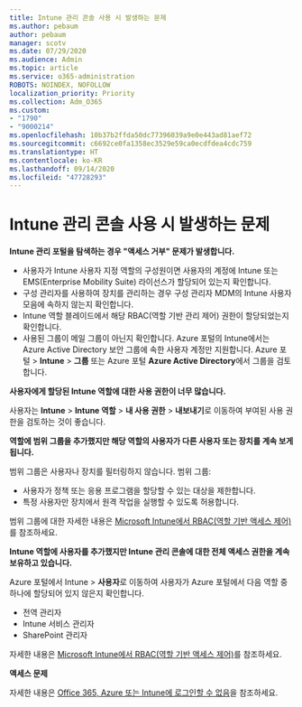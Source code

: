 ```yaml
---
title: Intune 관리 콘솔 사용 시 발생하는 문제
ms.author: pebaum
author: pebaum
manager: scotv
ms.date: 07/29/2020
ms.audience: Admin
ms.topic: article
ms.service: o365-administration
ROBOTS: NOINDEX, NOFOLLOW
localization_priority: Priority
ms.collection: Adm_O365
ms.custom:
- "1790"
- "9000214"
ms.openlocfilehash: 10b37b2ffda50dc77396039a9e0e443ad81aef72
ms.sourcegitcommit: c6692ce0fa1358ec3529e59ca0ecdfdea4cdc759
ms.translationtype: HT
ms.contentlocale: ko-KR
ms.lasthandoff: 09/14/2020
ms.locfileid: "47728293"
---
```

# <a name="problems-using-the-intune-admin-console"></a>Intune 관리 콘솔 사용 시 발생하는 문제

**Intune 관리 포털을 탐색하는 경우 "액세스 거부" 문제가 발생합니다.**

- 사용자가 Intune 사용자 지정 역할의 구성원이면 사용자의 계정에 Intune 또는 EMS(Enterprise Mobility Suite) 라이선스가 할당되어 있는지 확인합니다.
- 구성 관리자를 사용하여 장치를 관리하는 경우 구성 관리자 MDM의 Intune 사용자 모음에 속하지 않는지 확인합니다.
- Intune 역할 블레이드에서 해당 RBAC(역할 기반 관리 제어) 권한이 할당되었는지 확인합니다.
- 사용된 그룹이 메일 그룹이 아닌지 확인합니다. Azure 포털의 Intune에서는 Azure Active Directory 보안 그룹에 속한 사용자 계정만 지원합니다. Azure 포털 > **Intune** > **그룹** 또는 Azure 포털 **Azure Active Directory**에서 그룹을 검토합니다.

**사용자에게 할당된 Intune 역할에 대한 사용 권한이 너무 많습니다.**

사용자는 **Intune** > **Intune 역할** > **내 사용 권한** > **내보내기**로 이동하여 부여된 사용 권한을 검토하는 것이 좋습니다.

**역할에 범위 그룹을 추가했지만 해당 역할의 사용자가 다른 사용자 또는 장치를 계속 보게 됩니다.**

범위 그룹은 사용자나 장치를 필터링하지 않습니다. 범위 그룹:

- 사용자가 정책 또는 응용 프로그램을 할당할 수 있는 대상을 제한합니다.
- 특정 사용자만 장치에서 원격 작업을 실행할 수 있도록 허용합니다.

범위 그룹에 대한 자세한 내용은 [Microsoft Intune에서 RBAC(역할 기반 액세스 제어)](https://docs.microsoft.com/intune/role-based-access-control)를 참조하세요.

**Intune 역할에 사용자를 추가했지만 Intune 관리 콘솔에 대한 전체 액세스 권한을 계속 보유하고 있습니다.**

Azure 포털에서 Intune > **사용자**로 이동하여 사용자가 Azure 포털에서 다음 역할 중 하나에 할당되어 있지 않은지 확인합니다.

- 전역 관리자
- Intune 서비스 관리자
- SharePoint 관리자

자세한 내용은 [Microsoft Intune에서 RBAC(역할 기반 액세스 제어)](https://docs.microsoft.com/intune/role-based-access-control)를 참조하세요.

**액세스 문제**

자세한 내용은 [Office 365, Azure 또는 Intune에 로그인할 수 없음](https://support.microsoft.com/help/2412085/you-can-t-sign-in-to-office-365-azure-or-intune)을 참조하세요.